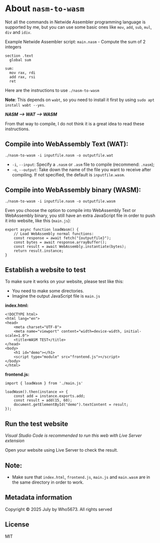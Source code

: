 <!--
Copyright (c) 2025 who5673. All rights served.

Permission is hereby granted, free of charge, to any person obtaining a copy
of this software and associated documentation files (the "Software"), to deal
in the Software without restriction, including without limitation the rights
to use, copy, modify, merge, publish, distribute, sublicense, and/or sell
copies of the Software, and to permit persons to whom the Software is
furnished to do so, subject to the following conditions:

The above copyright notice and this permission notice shall be included in all
copies or substantial portions of the Software.

THE SOFTWARE IS PROVIDED "AS IS", WITHOUT WARRANTY OF ANY KIND, EXPRESS OR
IMPLIED, INCLUDING BUT NOT LIMITED TO THE WARRANTIES OF MERCHANTABILITY,
FITNESS FOR A PARTICULAR PURPOSE AND NONINFRINGEMENT. IN NO EVENT SHALL THE
AUTHORS OR COPYRIGHT HOLDERS BE LIABLE FOR ANY CLAIM, DAMAGES OR OTHER
LIABILITY, WHETHER IN AN ACTION OF CONTRACT, TORT OR OTHERWISE, ARISING FROM,
OUT OF OR IN CONNECTION WITH THE SOFTWARE OR THE USE OR OTHER DEALINGS IN THE
SOFTWARE.
-->

# About `nasm-to-wasm` 

Not all the commands in Netwide Assembler programming language is supported by me, but you can use some basic ones like `mov`, `add`, `sub`, `mul`, `div` and `idiv`.  

Example Netwide Assembler script: `main.nasm` - Compute the sum of 2 integers
```
section .text 
  global sum

sum:
  mov rax, rdi
  add rax, rsi
  ret
```
Here are the instructions to use `./nasm-to-wasm`  

__Note__: This depends on `wabt`, so you need to install it first by using `sudo apt install wabt --yes`.  

***NASM --> WAT --> WASM***  

From that way to compile, I do not think it is a great idea to read these instructions.

## Compile into WebAssembly Text (WAT):
```
./nasm-to-wasm -i inputfile.nasm -o outputfile.wat
```
- `-i`, `--input`: Specify a `.nasm` or `.asm` file to compile (recommend: `.nasm`);
- `-o`, `--output`: Take down the name of the file you want to receive after compiling. If not specified, the default is `inputfile.wasm`.

## Compile into WebAssembly binary (WASM):
```
./nasm-to-wasm -i inputfile.nasm -o outputfile.wasm
```
Even you choose the option to compile into WebAssembly Text or WebAssembly binary, you still have an extra JavaScript file in order to push it into website, like this (`main.js`):
```
export async function loadWasm() {
    // Load WebAssembly normal functions:
    const response = await fetch("{outputfile}");
    const bytes = await response.arrayBuffer();
    const result = await WebAssembly.instantiate(bytes);
    return result.instance;
}

```
## Establish a website to test

To make sure it works on your website, please test like this:  
- You need to make some directories.
- Imagine the output JavaScript file is `main.js`

__index.html:__
```
<!DOCTYPE html>
<html lang="en">
<head>
    <meta charset="UTF-8">
    <meta name="viewport" content="width=device-width, initial-scale=1.0">
    <title>WASM TEST</title>
</head>
<body>
    <h1 id="demo"></h1>
    <script type="module" src="frontend.js"></script>
</body>
</html>
```
__frontend.js:__
```
import { loadWasm } from './main.js'

loadWasm().then(instance => {
    const add = instance.exports.add;
    const result = add(15, 60);
    document.getElementById("demo").textContent = result;
});
```

## Run the test website

*Visual Studio Code is recommended to run this web with Live Server extension*

Open your website using Live Server to check the result.

## Note:
- Make sure that `index.html`, `frontend.js`, `main.js` and `main.wasm` are in the same directory in order to work.

## Metadata information
Copyright &copy; 2025 July by Who5673. All rights served

## License
MIT
